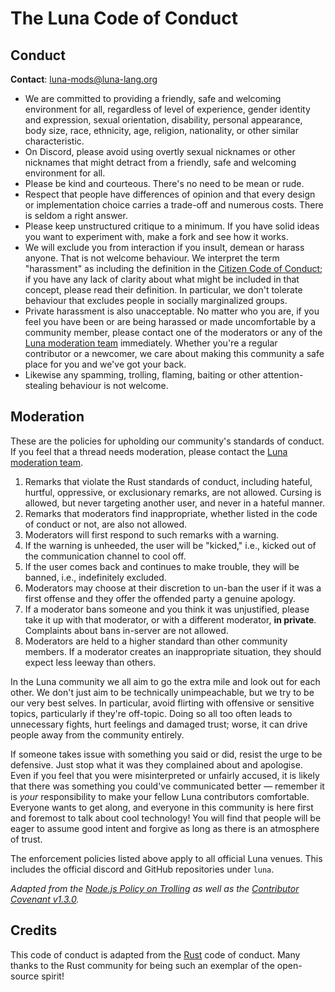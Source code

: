# The Luna Code of Conduct

## Conduct

**Contact**: [luna-mods@luna-lang.org](mailto:luna-mods@luna-lang.org)

- We are committed to providing a friendly, safe and welcoming environment for 
  all, regardless of level of experience, gender identity and expression, sexual
  orientation, disability, personal appearance, body size, race, ethnicity, age,
  religion, nationality, or other similar characteristic.
- On Discord, please avoid using overtly sexual nicknames or other nicknames 
  that might detract from a friendly, safe and welcoming environment for all.
- Please be kind and courteous. There's no need to be mean or rude.
- Respect that people have differences of opinion and that every design or 
  implementation choice carries a trade-off and numerous costs. There is seldom 
  a right answer.
- Please keep unstructured critique to a minimum. If you have solid ideas you 
  want to experiment with, make a fork and see how it works.
- We will exclude you from interaction if you insult, demean or harass anyone. 
  That is not welcome behaviour. We interpret the term "harassment" as including
  the definition in the 
  [Citizen Code of Conduct](http://citizencodeofconduct.org/); if you have any 
  lack of clarity about what might be included in that concept, please read 
  their definition. In particular, we don't tolerate behaviour that excludes 
  people in socially marginalized groups.
- Private harassment is also unacceptable. No matter who you are, if you feel 
  you have been or are being harassed or made uncomfortable by a community 
  member, please contact one of the moderators or any of the 
  [Luna moderation team][mod_team] immediately. Whether you're a regular 
  contributor or a newcomer, we care about making this community a safe place 
  for you and we've got your back.
- Likewise any spamming, trolling, flaming, baiting or other attention-stealing 
  behaviour is not welcome.

## Moderation
These are the policies for upholding our community's standards of conduct. If 
you feel that a thread needs moderation, please contact the 
[Luna moderation team][mod_team].

1. Remarks that violate the Rust standards of conduct, including hateful, 
   hurtful, oppressive, or exclusionary remarks, are not allowed. Cursing is 
   allowed, but never targeting another user, and never in a hateful manner.
2. Remarks that moderators find inappropriate, whether listed in the code of 
   conduct or not, are also not allowed.
3. Moderators will first respond to such remarks with a warning.
4. If the warning is unheeded, the user will be "kicked," i.e., kicked out of 
   the communication channel to cool off.
5. If the user comes back and continues to make trouble, they will be banned, 
   i.e., indefinitely excluded.
6. Moderators may choose at their discretion to un-ban the user if it was a 
   first offense and they offer the offended party a genuine apology.
7. If a moderator bans someone and you think it was unjustified, please take it 
   up with that moderator, or with a different moderator, **in private**. 
   Complaints about bans in-server are not allowed.
8. Moderators are held to a higher standard than other community members. If a 
   moderator creates an inappropriate situation, they should expect less leeway 
   than others.

In the Luna community we all aim to go the extra mile and look out for each 
other. We don't just aim to be technically unimpeachable, but we try to be our
very best selves. In particular, avoid flirting with offensive or sensitive 
topics, particularly if they're off-topic. Doing so all too often leads to
unnecessary fights, hurt feelings and damaged trust; worse, it can drive people
away from the community entirely.

If someone takes issue with something you said or did, resist the urge to be 
defensive. Just stop what it was they complained about and apologise. Even if 
you feel that you were misinterpreted or unfairly accused, it is likely that 
there was something you could've communicated better — remember it is _your_
responsibility to make your fellow Luna contributors comfortable. Everyone wants
to get along, and everyone in this community is here first and foremost to talk
about cool technology! You will find that people will be eager to assume good 
intent and forgive as long as there is an atmosphere of trust. 

The enforcement policies listed above apply to all official Luna venues. This
includes the official discord and GitHub repositories under `luna`.

_Adapted from the_
_[Node.js Policy on Trolling](http://blog.izs.me/post/30036893703/policy-on-trolling)_
_as well as the_
_[Contributor Covenant v1.3.0](https://www.contributor-covenant.org/version/1/3/0/)._

[mod_team]: [luna-mods@luna-lang.org](mailto:luna-mods@luna-lang.org)

## Credits
This code of conduct is adapted from the [Rust](https://rust-lang.org) code of
conduct. Many thanks to the Rust community for being such an exemplar of the
open-source spirit!
